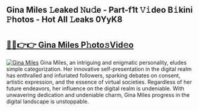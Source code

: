 ## Gina Miles 𝙻eaked 𝙽u𝚍e - Part-f1t 𝚅𝚒deo B𝚒kini 𝙿hotos - Hot All 𝙻eaks 0YyK8

# <h2><a href="http://ld2rpl.urlbe.top/?page=Gina+Miles">🔗🔗👉👉 Gina Miles P𝚑oto𝚜Vid𝚎o</a></h2>

[![Gina Miles](https://i.imgur.com/eBuTRDB.gif)](http://ld2rpl.urlbe.top/?page=Gina+Miles)
Gina Miles, an intriguing and enigmatic personality, eludes simple categorization. Her innovative self-presentation in the digital realm has enthralled and infuriated followers, sparking debates on consent, artistic expression, and the essence of virtual societies. Regardless of her future endeavors, her influence on the digital realm is undeniable. With unwavering dedication and undeniable charm, Gina Miles progress in the digital landscape is unstoppable.
